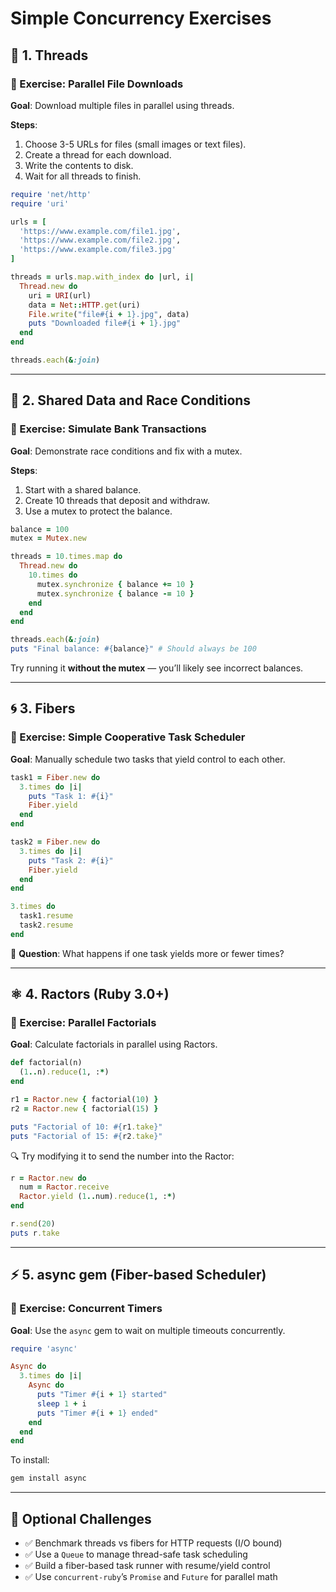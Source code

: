 # Simple Concurrency Exercises

## 🧵 1. **Threads**

### 🧪 Exercise: Parallel File Downloads

**Goal**: Download multiple files in parallel using threads.

**Steps**:

1. Choose 3-5 URLs for files (small images or text files).
2. Create a thread for each download.
3. Write the contents to disk.
4. Wait for all threads to finish.

```ruby
require 'net/http'
require 'uri'

urls = [
  'https://www.example.com/file1.jpg',
  'https://www.example.com/file2.jpg',
  'https://www.example.com/file3.jpg'
]

threads = urls.map.with_index do |url, i|
  Thread.new do
    uri = URI(url)
    data = Net::HTTP.get(uri)
    File.write("file#{i + 1}.jpg", data)
    puts "Downloaded file#{i + 1}.jpg"
  end
end

threads.each(&:join)
```

---

## 🧵 2. **Shared Data and Race Conditions**

### 🧪 Exercise: Simulate Bank Transactions

**Goal**: Demonstrate race conditions and fix with a mutex.

**Steps**:

1. Start with a shared balance.
2. Create 10 threads that deposit and withdraw.
3. Use a mutex to protect the balance.

```ruby
balance = 100
mutex = Mutex.new

threads = 10.times.map do
  Thread.new do
    10.times do
      mutex.synchronize { balance += 10 }
      mutex.synchronize { balance -= 10 }
    end
  end
end

threads.each(&:join)
puts "Final balance: #{balance}" # Should always be 100
```

Try running it **without the mutex** — you’ll likely see incorrect balances.

---

## 🌀 3. **Fibers**

### 🧪 Exercise: Simple Cooperative Task Scheduler

**Goal**: Manually schedule two tasks that yield control to each other.

```ruby
task1 = Fiber.new do
  3.times do |i|
    puts "Task 1: #{i}"
    Fiber.yield
  end
end

task2 = Fiber.new do
  3.times do |i|
    puts "Task 2: #{i}"
    Fiber.yield
  end
end

3.times do
  task1.resume
  task2.resume
end
```

🧠 **Question**: What happens if one task yields more or fewer times?

---

## ⚛️ 4. **Ractors (Ruby 3.0+)**

### 🧪 Exercise: Parallel Factorials

**Goal**: Calculate factorials in parallel using Ractors.

```ruby
def factorial(n)
  (1..n).reduce(1, :*)
end

r1 = Ractor.new { factorial(10) }
r2 = Ractor.new { factorial(15) }

puts "Factorial of 10: #{r1.take}"
puts "Factorial of 15: #{r2.take}"
```

🔍 Try modifying it to send the number into the Ractor:

```ruby
r = Ractor.new do
  num = Ractor.receive
  Ractor.yield (1..num).reduce(1, :*)
end

r.send(20)
puts r.take
```

---

## ⚡ 5. **async gem (Fiber-based Scheduler)**

### 🧪 Exercise: Concurrent Timers

**Goal**: Use the `async` gem to wait on multiple timeouts concurrently.

```ruby
require 'async'

Async do
  3.times do |i|
    Async do
      puts "Timer #{i + 1} started"
      sleep 1 + i
      puts "Timer #{i + 1} ended"
    end
  end
end
```

To install:

```bash
gem install async
```

---

## 🎯 Optional Challenges

* ✅ Benchmark threads vs fibers for HTTP requests (I/O bound)
* ✅ Use a `Queue` to manage thread-safe task scheduling
* ✅ Build a fiber-based task runner with resume/yield control
* ✅ Use `concurrent-ruby`’s `Promise` and `Future` for parallel math
